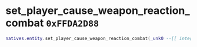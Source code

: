 # set_player_cause_weapon_reaction_combat `0xFFDA2D88`

```lua
natives.entity.set_player_cause_weapon_reaction_combat(_unk0 --[[ integer ]], _unk1 --[[ integer ]])
```